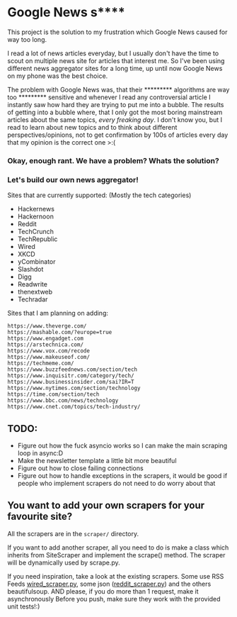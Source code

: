 # Google News s****

This project is the solution to my frustration which Google News caused for way too long.

I read a lot of news articles everyday, but I usually don't have the time to scout on multiple news site for articles that interest me. So I've been using different news aggregator sites for a long time, up until now Google News on my phone was the best choice.


The problem with Google News was, that their ********* algorithms are way too ********* sensitive and whenever I read any controversial article I instantly saw how hard they are trying to put me into a bubble.
The results of getting into a bubble where, that I only got the most boring mainstream articles about the same topics, _every freaking day_. I don't know you, but I read to learn about new topics and to think about different perspectives/opinions, not to get confirmation by 100s of articles every day that my opinion is the correct one >:(

### Okay, enough rant. We have a problem? Whats the solution?
### Let's build our own news aggregator!

Sites that are currently supported: (Mostly the tech categories)
- Hackernews
- Hackernoon
- Reddit
- TechCrunch
- TechRepublic
- Wired
- XKCD
- yCombinator
- Slashdot
- Digg
- Readwrite
- thenextweb
- Techradar

Sites that I am planning on adding:

    https://www.theverge.com/
    https://mashable.com/?europe=true
    https://www.engadget.com
    https://arstechnica.com/
    https://www.vox.com/recode
    https://www.makeuseof.com/
    https://techmeme.com/
    https://www.buzzfeednews.com/section/tech
    https://www.inquisitr.com/category/tech/
    https://www.businessinsider.com/sai?IR=T
    https://www.nytimes.com/section/technology
    https://time.com/section/tech
    https://www.bbc.com/news/technology
    https://www.cnet.com/topics/tech-industry/

## TODO:

- Figure out how the fuck asyncio works so I can make the main scraping loop in async:D
- Make the newsletter template a little bit more beautiful
- Figure out how to close failing connections
- Figure out how to handle exceptions in the scrapers, it would be good if people who implement scrapers do not need to do worry about that
## You want to add your own scrapers for your favourite site?
All the scrapers are in the `scraper/` directory.

If you want to add another scraper, all you need to do is make a class which inherits from SiteScraper and implement the scrape() method. The scraper will be dynamically used by scrape.py.

If you need inspiration, take a look at the existing scrapers. Some use RSS Feeds [wired_scraper.py](scraper/wired_scraper.py), some json ([reddit_scraper.py](scraper/reddit_scraper.py)) and the others beautifulsoup.
AND please, if you do more than 1 request, make it asynchronously
Before you push, make sure they work with the provided unit tests!:)
